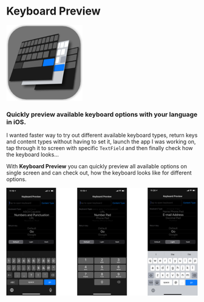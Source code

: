 # Keyboard Preview

![](Images/mini-icon.png)


### Quickly preview available keyboard options with your language in iOS.

I wanted faster way to try out different available keyboard types, return keys and content types without having to set it, launch the app I was working on, tap through it to screen with specific `TextField` and then finally check how the keyboard looks...

With **Keyboard Preview** you can quickly preview all available options on single screen and can check out, how the keyboard looks like for different options.

![Quick preview](Images/preview-image.png)
